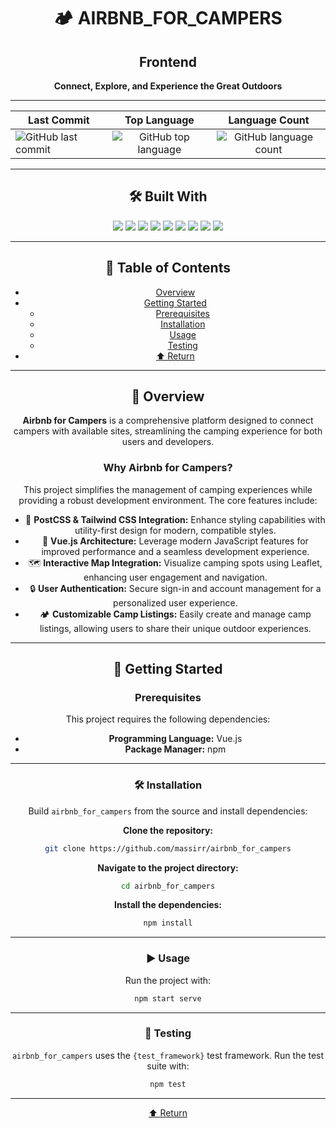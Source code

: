 <div align="center">

# 🏕️ AIRBNB_FOR_CAMPERS
## Frontend

**Connect, Explore, and Experience the Great Outdoors**

---

| Last Commit | Top Language | Language Count |
|-------------|:------------:|:--------------:|
| ![GitHub last commit](https://img.shields.io/github/last-commit/massirr/airbnb_for_campers?style=flat-square&color=5bc0be) | ![GitHub top language](https://img.shields.io/github/languages/top/massirr/airbnb_for_campers?style=flat-square&color=5bc0be) | ![GitHub language count](https://img.shields.io/github/languages/count/massirr/airbnb_for_campers?style=flat-square&color=5bc0be) |

---

## 🛠️ Built With

<p align="center">
  <img src="https://img.shields.io/badge/JSON-5bc0be?style=for-the-badge&logo=json" />
  <img src="https://img.shields.io/badge/Markdown-5bc0be?style=for-the-badge&logo=markdown" />
  <img src="https://img.shields.io/badge/npm-5bc0be?style=for-the-badge&logo=npm" />
  <img src="https://img.shields.io/badge/Autoprefixer-5bc0be?style=for-the-badge&logo=autoprefixer" />
  <img src="https://img.shields.io/badge/PostCSS-5bc0be?style=for-the-badge&logo=postcss" />
  <img src="https://img.shields.io/badge/JavaScript-5bc0be?style=for-the-badge&logo=javascript" />
  <img src="https://img.shields.io/badge/Leaflet-5bc0be?style=for-the-badge&logo=leaflet" />
  <img src="https://img.shields.io/badge/Vue.js-5bc0be?style=for-the-badge&logo=vue.js" />
  <img src="https://img.shields.io/badge/ESLint-5bc0be?style=for-the-badge&logo=eslint" />
</p>

---

## 📖 Table of Contents

- [Overview](#overview)
- [Getting Started](#getting-started)
  - [Prerequisites](#prerequisites)
  - [Installation](#installation)
  - [Usage](#usage)
  - [Testing](#testing)
- [⬆ Return](#)

---

## 🌄 Overview

**Airbnb for Campers** is a comprehensive platform designed to connect campers with available sites, streamlining the camping experience for both users and developers.

### Why Airbnb for Campers?

This project simplifies the management of camping experiences while providing a robust development environment. The core features include:

- 🌟 **PostCSS & Tailwind CSS Integration:** Enhance styling capabilities with utility-first design for modern, compatible styles.
- 🚀 **Vue.js Architecture:** Leverage modern JavaScript features for improved performance and a seamless development experience.
- 🗺️ **Interactive Map Integration:** Visualize camping spots using Leaflet, enhancing user engagement and navigation.
- 🔒 **User Authentication:** Secure sign-in and account management for a personalized user experience.
- 🏕️ **Customizable Camp Listings:** Easily create and manage camp listings, allowing users to share their unique outdoor experiences.

---

## 🚀 Getting Started

### Prerequisites

This project requires the following dependencies:

- **Programming Language:** Vue.js
- **Package Manager:** npm

---

### 🛠️ Installation

Build `airbnb_for_campers` from the source and install dependencies:

**Clone the repository:**
```bash
git clone https://github.com/massirr/airbnb_for_campers
```

**Navigate to the project directory:**
```bash
cd airbnb_for_campers
```

**Install the dependencies:**
```bash
npm install
```

---

### ▶️ Usage

Run the project with:

```bash
npm start serve
```

---

### 🧪 Testing

`airbnb_for_campers` uses the `{test_framework}` test framework. Run the test suite with:

```bash
npm test
```

---

<a href="#">⬆ Return</a>

</div>

<style>
/* Center everything for GitHub rendering */
body, html, #readme, div[align="center"] {
  text-align: center;
}
</style>
